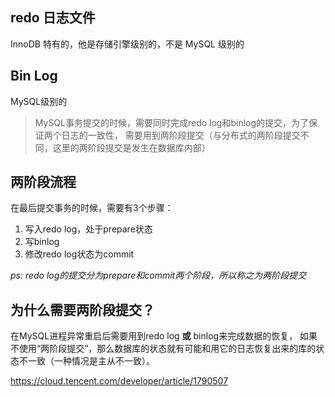 ## redo 日志文件
InnoDB 特有的，他是存储引擎级别的，不是 MySQL 级别的

## Bin Log 
MySQL级别的

> MySQL事务提交的时候，需要同时完成redo log和binlog的提交，为了保证两个日志的一致性，
> 需要用到两阶段提交（与分布式的两阶段提交不同，这里的两阶段提交是发生在数据库内部）

## 两阶段流程
在最后提交事务的时候，需要有3个步骤：

1. 写入redo log，处于prepare状态
2. 写binlog
3. 修改redo log状态为commit

_ps: redo log的提交分为prepare和commit两个阶段，所以称之为两阶段提交_ 

## 为什么需要两阶段提交？
在MySQL进程异常重启后需要用到redo log **或** binlog来完成数据的恢复，
如果不使用“两阶段提交”，那么数据库的状态就有可能和用它的日志恢复出来的库的状态不一致（一种情况是主从不一致）。


https://cloud.tencent.com/developer/article/1790507